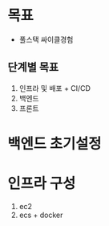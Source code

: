 # 목표
- 풀스택 싸이클경험
## 단계별 목표
1. 인프라 및 배포 + CI/CD
2. 백엔드
3. 프론트

# 백엔드 초기설정

# 인프라 구성
1. ec2 
2. ecs + docker
